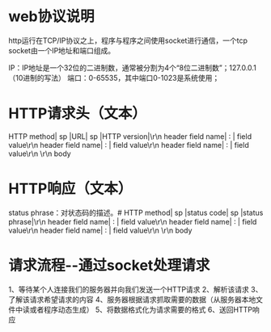 # web协议说明
http运行在TCP/IP协议之上，程序与程序之间使用socket进行通信，一个tcp socket由一个IP地址和端口组成。

IP：IP地址是一个32位的二进制数，通常被分割为4个“8位二进制数”；127.0.0.1（10进制的写法）
端口：0-65535，其中端口0-1023是系统使用；


# HTTP请求头（文本）
HTTP method| sp |URL| sp |HTTP version|\r\n
header field name| : | field value\r\n
header field name| : | field value\r\n
header field name| : | field value\r\n
\r\n
body

# HTTP响应（文本）
status phrase：对状态码的描述。#
HTTP method| sp |status code| sp |status phrase|\r\n
header field name| : | field value\r\n
header field name| : | field value\r\n
header field name| : | field value\r\n
\r\n
body

# 请求流程--通过socket处理请求
1、等待某个人连接我们的服务器并向我们发送一个HTTP请求
2、解析该请求
3、了解该请求希望请求的内容
4、服务器根据请求抓取需要的数据（从服务器本地文件中读或者程序动态生成）
5、将数据格式化为请求需要的格式
6、送回HTTP响应